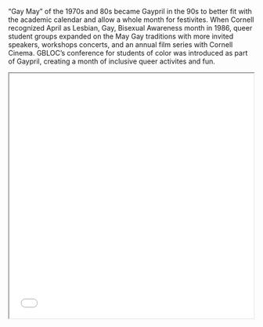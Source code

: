 “Gay May” of the 1970s and 80s became Gaypril in the 90s to better fit with the academic calendar and allow a whole month for festivites. When Cornell recognized April as Lesbian, Gay, Bisexual Awareness month in 1986, queer student groups expanded on the May Gay traditions with more invited speakers, workshops concerts, and an annual film series with Cornell Cinema. GBLOC’s conference for students of color was introduced as part of Gaypril, creating a month of inclusive queer activites and fun.

<iframe src="gay-ithaca-map.html" height="500" width="500"></iframe>
